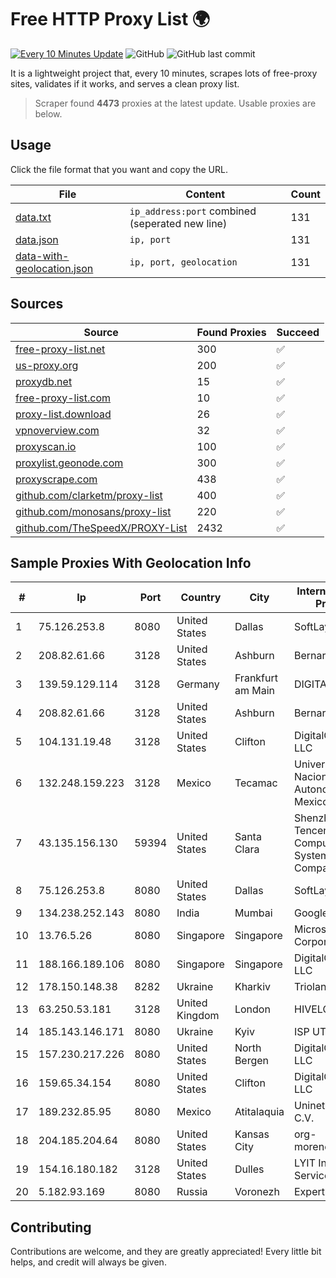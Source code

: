 
# Free HTTP Proxy List 🌍

[![Every 10 Minutes Update](https://github.com/mertguvencli/http-proxy-list/actions/workflows/main.yml/badge.svg?branch=main)](https://github.com/mertguvencli/http-proxy-list/actions/workflows/main.yml)
![GitHub](https://img.shields.io/github/license/mertguvencli/http-proxy-list)
![GitHub last commit](https://img.shields.io/github/last-commit/mertguvencli/http-proxy-list)

It is a lightweight project that, every 10 minutes, scrapes lots of free-proxy sites, validates if it works, and serves a clean proxy list.


> Scraper found **4473** proxies at the latest update. Usable proxies are below.

## Usage

Click the file format that you want and copy the URL.


|File|Content|Count|
|----|-------|-----|
|[data.txt](https://raw.githubusercontent.com/mertguvencli/http-proxy-list/main/proxy-list/data.txt)|`ip_address:port` combined (seperated new line)|131|
|[data.json](https://raw.githubusercontent.com/mertguvencli/http-proxy-list/main/proxy-list/data.json)|`ip, port`|131|
|[data-with-geolocation.json](https://raw.githubusercontent.com/mertguvencli/http-proxy-list/main/proxy-list/data-with-geolocation.json)|`ip, port, geolocation`|131|

## Sources

|Source|Found Proxies|Succeed|
|------|-------------|-------|
|[free-proxy-list.net](https://free-proxy-list.net)|300|✅|
|[us-proxy.org](https://www.us-proxy.org)|200|✅|
|[proxydb.net](http://proxydb.net)|15|✅|
|[free-proxy-list.com](https://free-proxy-list.com/?page=&port=&type%5B%5D=http&type%5B%5D=https&up_time=0&search=Search)|10|✅|
|[proxy-list.download](https://www.proxy-list.download/HTTP)|26|✅|
|[vpnoverview.com](https://vpnoverview.com/privacy/anonymous-browsing/free-proxy-servers)|32|✅|
|[proxyscan.io](https://www.proxyscan.io)|100|✅|
|[proxylist.geonode.com](https://proxylist.geonode.com/api/proxy-list?limit=300&page=1&sort_by=lastChecked&sort_type=desc&protocols=http,https)|300|✅|
|[proxyscrape.com](https://api.proxyscrape.com/v2/?request=displayproxies&protocol=http&timeout=10000&country=all&ssl=all&anonymity=all)|438|✅|
|[github.com/clarketm/proxy-list](https://raw.githubusercontent.com/clarketm/proxy-list/master/proxy-list-raw.txt)|400|✅|
|[github.com/monosans/proxy-list](https://raw.githubusercontent.com/monosans/proxy-list/main/proxies/http.txt)|220|✅|
|[github.com/TheSpeedX/PROXY-List](https://raw.githubusercontent.com/TheSpeedX/PROXY-List/master/http.txt)|2432|✅|


## Sample Proxies With Geolocation Info

|#|Ip|Port|Country|City|Internet Service Provider|
|-|--|----|-------|----|-------------------------|
|1|75.126.253.8|8080|United States|Dallas|SoftLayer|
|2|208.82.61.66|3128|United States|Ashburn|Bernardi Sounds|
|3|139.59.129.114|3128|Germany|Frankfurt am Main|DIGITALOCEAN|
|4|208.82.61.66|3128|United States|Ashburn|Bernardi Sounds|
|5|104.131.19.48|3128|United States|Clifton|DigitalOcean, LLC|
|6|132.248.159.223|3128|Mexico|Tecamac|Universidad Nacional Autonoma de Mexico|
|7|43.135.156.130|59394|United States|Santa Clara|Shenzhen Tencent Computer Systems Company Limited|
|8|75.126.253.8|8080|United States|Dallas|SoftLayer|
|9|134.238.252.143|8080|India|Mumbai|Google LLC|
|10|13.76.5.26|8080|Singapore|Singapore|Microsoft Corporation|
|11|188.166.189.106|8080|Singapore|Singapore|DigitalOcean, LLC|
|12|178.150.148.38|8282|Ukraine|Kharkiv|Triolan|
|13|63.250.53.181|3128|United Kingdom|London|HIVELOCITY, Inc.|
|14|185.143.146.171|8080|Ukraine|Kyiv|ISP UTELS|
|15|157.230.217.226|8080|United States|North Bergen|DigitalOcean, LLC|
|16|159.65.34.154|8080|United States|Clifton|DigitalOcean, LLC|
|17|189.232.85.95|8080|Mexico|Atitalaquia|Uninet S.A. de C.V.|
|18|204.185.204.64|8080|United States|Kansas City|org-morenet.more.net|
|19|154.16.180.182|3128|United States|Dulles|LYIT Internet Services|
|20|5.182.93.169|8080|Russia|Voronezh|Expert PRO LLC|



## Contributing

Contributions are welcome, and they are greatly appreciated! Every
little bit helps, and credit will always be given.

